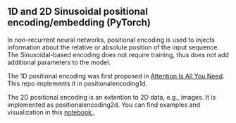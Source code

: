 1D and 2D Sinusoidal positional encoding/embedding (PyTorch)
----
In non-recurrent neural networks, positional encoding is used to injects information about the relative or absolute position of the input sequence.
The Sinusoidal-based encoding does not require training, thus does not add additional parameters to the model.

The 1D positional encoding was first proposed in [Attention Is All You Need](https://arxiv.org/pdf/1706.03762.pdf). This repo implements it in positionalencoding1d.

The 2D positional encoding is an extention to 2D data, e.g., images. It is implemented as positionalencoding2d.
You can find examples and visualization in this [notebook ](https://github.com/wzlxjtu/PositionalEncoding2D/blob/master/visualization.ipynb).